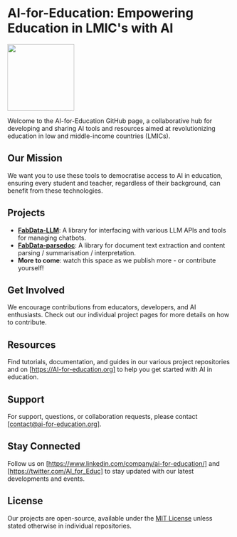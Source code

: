 # AI-for-Education: Empowering Education in LMIC's with AI

<img src="https://github.com/AI-for-Education/.github/assets/61157781/c0daa570-85b6-4c1e-8439-474da43b50c7" width="150" height="150">


Welcome to the AI-for-Education GitHub page, a collaborative hub for developing and sharing AI tools and resources aimed at revolutionizing education in low and middle-income countries (LMICs).
 


## Our Mission
We want you to use these tools to democratise access to AI in education, ensuring every student and teacher, regardless of their background, can benefit from these technologies.

## Projects
- [**FabData-LLM**](https://github.com/AI-for-Education/fabdata-llm): A library for interfacing with various LLM APIs and tools for managing chatbots.
- [**FabData-parsedoc**](https://github.com/AI-for-Education/fabdata-parsedoc): A library for document text extraction and content parsing / summarisation / interpretation.
- **More to come**: watch this space as we publish more - or contribute yourself!

## Get Involved
We encourage contributions from educators, developers, and AI enthusiasts. Check out our individual project pages for more details on how to contribute.

## Resources
Find tutorials, documentation, and guides in our various project repositories and on [https://AI-for-education.org] to help you get started with AI in education.

## Support
For support, questions, or collaboration requests, please contact [contact@ai-for-education.org].

## Stay Connected
Follow us on [https://www.linkedin.com/company/ai-for-education/] and [https://twitter.com/AI_for_Educ] to stay updated with our latest developments and events.

## License
Our projects are open-source, available under the [MIT License](LICENSE.md) unless stated otherwise in individual repositories.
